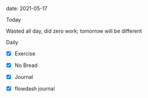date: 2021-05-17


Today

Wasted all day, did zero work; tomorrow will be different

Daily
- [x] Exercise
- [x] No Bread
- [x] Journal
- [x] flowdash journal

